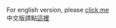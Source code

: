 For english version, please [click me](https://ryantsui1109.github.io/eaf_web/en)  
中文版請點[這裡](https://ryantsui1109.github.io/eaf_web/zh)  